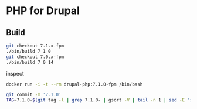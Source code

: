 # PHP for Drupal

## Build

```bash
git checkout 7.1.x-fpm
./bin/build 7 1 0
git checkout 7.0.x-fpm
./bin/build 7 0 14
```

inspect

```bash
docker run -i -t --rm drupal-php:7.1.0-fpm /bin/bash
```

```bash
git commit -m '7.1.0'
TAG=7.1.0-$(git tag -l | grep 7.1.0- | gsort -V | tail -n 1 | sed -E 's/^.*-([0-9]+)$/\1/'); echo $TAG
```

